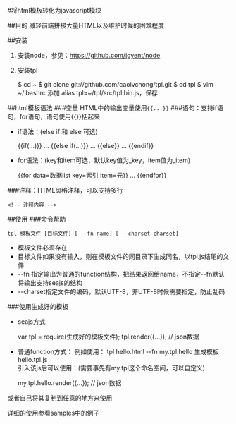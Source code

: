 #将html模板转化为javascript模块

##目的
减轻前端拼接大量HTML以及维护时候的困难程度

##安装
1. 安装node，参见：https://github.com/joyent/node

2. 安装tpl

    $ cd ~
    $ git clone git://github.com/caolvchong/tpl.git
    $ cd tpl
    $ vim ~/.bashrc
    添加 alias tpl=~/tpl/src/tpl.bin.js，保存

##html模板语法
###变量
HTML中的输出变量使用`{{...}}`
###语句：支持if语句，for语句，语句使用{{}}括起来
* if语法：(else if 和 else 可选)

    {{if(...)}}
        ...
    {{else if(...)}}
        ...
    {{else}}
        ...
    {{endif}}

* for语法：(key和item可选，默认key值为_key，item值为_item)

    {{for data=数据list key=索引 item=元}}
        ...
    {{endfor}}

###注释：HTML风格注释，可以支持多行

    <!-- 注释内容 -->
     
##使用
###命令帮助

    tpl 模板文件 [目标文件] [ --fn name] [ --charset charset]  

* 模板文件必须存在
* 目标文件如果没有输入，则在模板文件的同目录下生成同名，以tpl.js结尾的文件
* --fn 指定输出为普通的function结构，把结果返回给name，不指定--fn默认将输出支持seajs的结构
* --charset指定文件的编码，默认UTF-8，非UTF-8时候需要指定，防止乱码

###使用生成好的模板
* seajs方式

    var tpl = require(生成好的模板文件);
    tpl.render({...}); // json数据

* 普通function方式：
例如使用： tpl hello.html --fn my.tpl.hello 生成模板hello.tpl.js  
引入该js后可以使用：(需要事先有my.tpl这个命名空间，可以自定义)  

    my.tpl.hello.render({...}); // json数据

或者自己将其复制到任意的地方来使用

详细的使用参看samples中的例子
